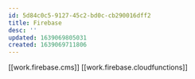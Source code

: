```yaml
---
id: 5d84c0c5-9127-45c2-bd0c-cb290016dff2
title: Firebase
desc: ''
updated: 1639069805031
created: 1639069711806
---
```


[[work.firebase.cms]]
[[work.firebase.cloudfunctions]]